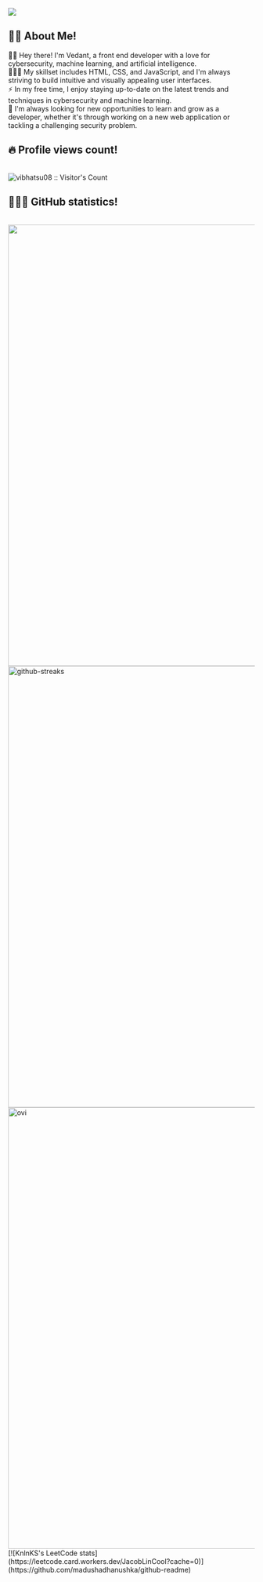 <!--
**vibhatsu08/vibhatsu08** is a ✨ _special_ ✨ repository because its `README.md` (this file) appears on your GitHub profile.

Here are some ideas to get you started:

- 🔭 I’m currently working on ...
- 🌱 I’m currently learning ...
- 👯 I’m looking to collaborate on ...
- 🤔 I’m looking for help with ...
- 💬 Ask me about ...
- 📫 How to reach me: ...
- 😄 Pronouns: ...
- ⚡ Fun fact: ...
-->
![](https://camo.githubusercontent.com/12e5f2b182da4b52850b29bb09e8ba3e92b0ac2c0bd121de7dfcbb291fbbd525/68747470733a2f2f692e70696e696d672e636f6d2f6f726967696e616c732f37372f63612f61332f37376361613332383834643733356434333961646534356261333766656166322e676966)
</br>
<h2>🧔🏻 About Me!</h2>
👋🏻 Hey there! I'm Vedant, a front end developer with a love for cybersecurity, machine learning, and artificial intelligence. </br>
👨🏻‍💻 My skillset includes HTML, CSS, and JavaScript, and I'm always striving to build intuitive and visually appealing user interfaces. </br>
⚡️ In my free time, I enjoy staying up-to-date on the latest trends and techniques in cybersecurity and machine learning. </br>
🧐 I'm always looking for new opportunities to learn and grow as a developer, whether it's through working on a new web application or tackling a challenging security problem. </br>
<h2>🔥 Profile views count! </h2>
</br>
<img src="https://profile-counter.glitch.me/{vibhatsu08}/count.svg" alt="vibhatsu08 :: Visitor's Count" />
</br>
<h2>👨🏻‍💻 GitHub statistics!</h2>
</br>
<img src="https://github-readme-stats.vercel.app/api?username=vibhatsu08&show_icons=true&theme=vision-friendly-dark" width="900" border="none">
</br>
<img src="https://github-readme-streak-stats.herokuapp.com?user=vibhatsu08&theme=neon-dark&date_format=M%20j%5B%2C%20Y%5D&border=DDDDDD&sideNums=765CEC" alt="github-streaks" width="900">
</br>
<img src="https://github-readme-stats.vercel.app/api/top-langs?username=vibhatsu08&show_icons=true&locale=en&layout=compact&theme=chartreuse-dark" alt="ovi" width="900"/>
</br>
[![KnlnKS's LeetCode stats](https://leetcode.card.workers.dev/JacobLinCool?cache=0)](https://github.com/madushadhanushka/github-readme)

